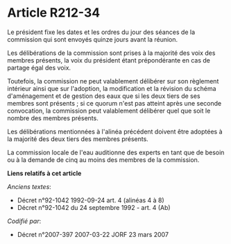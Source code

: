 # Article R212-34

Le président fixe les dates et les ordres du jour des séances de la commission qui sont envoyés quinze jours avant la
réunion.

Les délibérations de la commission sont prises à la majorité des voix des membres présents, la voix du président étant
prépondérante en cas de partage égal des voix.

Toutefois, la commission ne peut valablement délibérer sur son règlement intérieur ainsi que sur l'adoption, la modification
et la révision du schéma d'aménagement et de gestion des eaux que si les deux tiers de ses membres sont présents ; si ce
quorum n'est pas atteint après une seconde convocation, la commission peut valablement délibérer quel que soit le nombre des
membres présents.

Les délibérations mentionnées à l'alinéa précédent doivent être adoptées à la majorité des deux tiers des membres présents.

La commission locale de l'eau auditionne des experts en tant que de besoin ou à la demande de cinq au moins des membres de la
commission.

**Liens relatifs à cet article**

_Anciens textes_:

  - Décret n°92-1042 1992-09-24 art. 4 (alinéas 4 à 8)
  - Décret n°92-1042 du 24 septembre 1992 - art. 4 (Ab)

_Codifié par_:

  - Décret n°2007-397 2007-03-22 JORF 23 mars 2007
